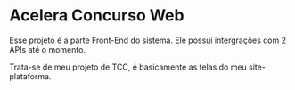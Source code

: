 # Acelera Concurso Web
Esse projeto é a parte Front-End do sistema. Ele possui intergrações com 2 APIs até o momento.

Trata-se de meu projeto de TCC, é basicamente as telas do meu site-plataforma.
